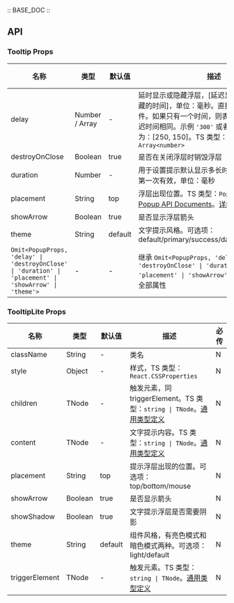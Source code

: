 :: BASE_DOC ::

## API

### Tooltip Props

名称 | 类型 | 默认值 | 描述 | 必传
-- | -- | -- | -- | --
delay | Number / Array | - | 延时显示或隐藏浮层，[延迟显示的时间，延迟隐藏的时间]，单位：毫秒。直接透传到 Popup 组件。如果只有一个时间，则表示显示和隐藏的延迟时间相同。示例 `'300'` 或者 `[200, 200]`。默认为：[250, 150]。TS 类型：`number \| Array<number>` | N
destroyOnClose | Boolean | true | 是否在关闭浮层时销毁浮层 | N
duration | Number | - | 用于设置提示默认显示多长时间之后消失，初始第一次有效，单位：毫秒 | N
placement | String | top | 浮层出现位置。TS 类型：`PopupPlacement`，[Popup API Documents](./popup?tab=api)。[详细类型定义](https://github.com/Tencent/tdesign-react/blob/develop/packages/components/tooltip/type.ts) | N
showArrow | Boolean | true | 是否显示浮层箭头 | N
theme | String | default | 文字提示风格。可选项：default/primary/success/danger/warning/light | N
`Omit<PopupProps, 'delay' \| 'destroyOnClose' \| 'duration' \| 'placement' \| 'showArrow' \| 'theme'> ` | \- | - | 继承 `Omit<PopupProps, 'delay' \| 'destroyOnClose' \| 'duration' \| 'placement' \| 'showArrow' \| 'theme'> ` 中的全部属性 | N


### TooltipLite Props

名称 | 类型 | 默认值 | 描述 | 必传
-- | -- | -- | -- | --
className | String | - | 类名 | N
style | Object | - | 样式，TS 类型：`React.CSSProperties` | N
children | TNode | - | 触发元素，同 triggerElement。TS 类型：`string \| TNode`。[通用类型定义](https://github.com/Tencent/tdesign-react/blob/develop/packages/components/common.ts) | N
content | TNode | - | 文字提示内容。TS 类型：`string \| TNode`。[通用类型定义](https://github.com/Tencent/tdesign-react/blob/develop/packages/components/common.ts) | N
placement | String | top | 提示浮层出现的位置。可选项：top/bottom/mouse | N
showArrow | Boolean | true | 是否显示箭头 | N
showShadow | Boolean | true | 文字提示浮层是否需要阴影 | N
theme | String | default | 组件风格，有亮色模式和暗色模式两种。可选项：light/default | N
triggerElement | TNode | - | 触发元素。TS 类型：`string \| TNode`。[通用类型定义](https://github.com/Tencent/tdesign-react/blob/develop/packages/components/common.ts) | N
